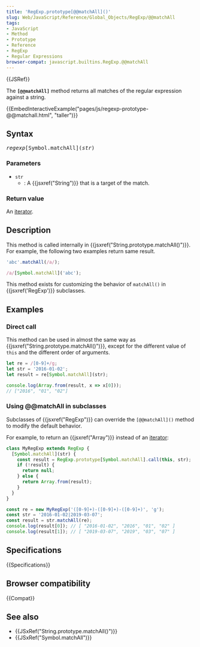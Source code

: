 ```yaml
---
title: 'RegExp.prototype[@@matchAll]()'
slug: Web/JavaScript/Reference/Global_Objects/RegExp/@@matchAll
tags:
- JavaScript
- Method
- Prototype
- Reference
- RegExp
- Regular Expressions
browser-compat: javascript.builtins.RegExp.@@matchAll
---
```

{{JSRef}}

The **`[@@matchAll]`** method returns all matches of the regular expression
against a string.

{{EmbedInteractiveExample("pages/js/regexp-prototype-@@matchall.html", "taller")}}

## Syntax

<pre class="brush: js"><var>regexp</var>[Symbol.matchAll](<var>str</var>)</pre>

### Parameters

- `str`
  - : A {{jsxref("String")}} that is a target of the match.

### Return value

An [iterator](/en-US/docs/Web/JavaScript/Guide/Iterators_and_Generators).

## Description

This method is called internally in
{{jsxref("String.prototype.matchAll()")}}. For example, the
following two examples return same result.

```js
'abc'.matchAll(/a/);

/a/[Symbol.matchAll]('abc');
```

This method exists for customizing the behavior of `matchAll()` in
{{jsxref('RegExp')}} subclasses.

## Examples

### Direct call

This method can be used in almost the same way as
{{jsxref("String.prototype.matchAll()")}}, except for the
different value of `this` and the different order of arguments.

```js
let re = /[0-9]+/g;
let str = '2016-01-02';
let result = re[Symbol.matchAll](str);

console.log(Array.from(result, x => x[0]));
// ["2016", "01", "02"]
```

### Using @@matchAll in subclasses

Subclasses of {{jsxref("RegExp")}} can override the `[@@matchAll]()`
method to modify the default behavior.

For example, to return an {{jsxref("Array")}} instead of an
[iterator](/en-US/docs/Web/JavaScript/Guide/Iterators_and_Generators):

```js
class MyRegExp extends RegExp {
  [Symbol.matchAll](str) {
    const result = RegExp.prototype[Symbol.matchAll].call(this, str);
    if (!result) {
      return null;
    } else {
      return Array.from(result);
    }
  }
}

const re = new MyRegExp('([0-9]+)-([0-9]+)-([0-9]+)', 'g');
const str = '2016-01-02|2019-03-07';
const result = str.matchAll(re);
console.log(result[0]); // [ "2016-01-02", "2016", "01", "02" ]
console.log(result[1]); // [ "2019-03-07", "2019", "03", "07" ]
```

## Specifications

{{Specifications}}

## Browser compatibility

{{Compat}}

## See also

- {{JSxRef("String.prototype.matchAll()")}}
- {{JSxRef("Symbol.matchAll")}}
